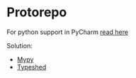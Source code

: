 # Protorepo
For python support in PyCharm [read here](https://youtrack.jetbrains.com/issue/PY-27111/Please-add-protobuf-autocompletion-support)

Solution:
- [Mypy](https://github.com/dropbox/mypy-protobuf)
- [Typeshed](https://github.com/python/typeshed)